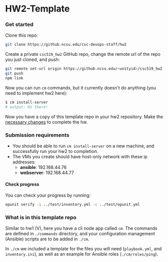 # HW2-Template

### Get started

Clone this repo:

```bash
git clone https://github.ncsu.edu/csc-devops-staff/hw2
```

Create a private `csc519_hw2` GitHub repo, change the remote url of the repo you just cloned, and push:

```bash
git remote set-url origin https://github.ncsu.edu/<unityid>/csc519_hw2
git push
npm link
```

Now you can run `cm` commands, but it currently doesn't do anything (you need to implement hw2 here):

```bash
$ cm install-server
# output: Hi there!
```

Now you have a copy of this template repo in your hw2 repository. Make the [necessary changes](link_to_hw_description) to complete the hw.

### Submission requirements

- You should be able to run `cm install-server` on a new machine, and successfully run your hw2 to completion.
- The VMs you create should have host-only network with these ip addresses:
    - **ansible**: 192.168.44.76
    - **webserver**: 192.168.44.77

#### Check progress

You can check your progress by running:
```bash
opunit verify -i ../test/inventory.yml -c ../test/opunit.yml
```

### What is in this template repo

Similar to hw1 (V), here you have a cli node app called `cm`. The commands are defined in `./commands` directory, and your configuration management (Ansible) scripts are to be added in `./cm`. 

In `./cm` we included a template for the files you will need (`playbook.yml`, and `inventory.ini`), as well as an example for Ansible roles (`./cm/roles/ping`). 
